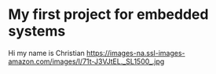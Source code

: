 # My first project for embedded systems
Hi my name is Christian
https://images-na.ssl-images-amazon.com/images/I/71t-J3VJtEL._SL1500_.jpg
